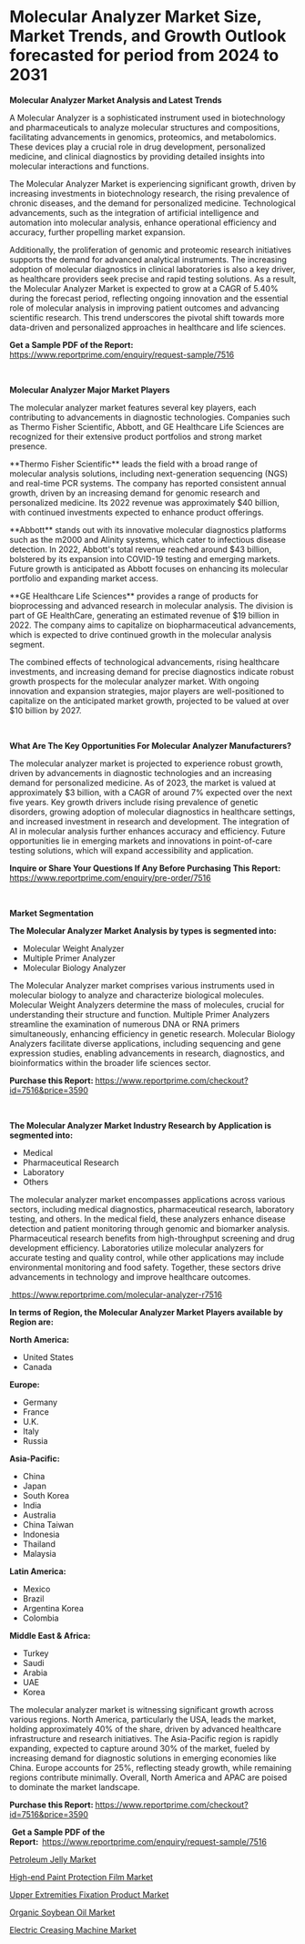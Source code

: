 <p><h1>Molecular Analyzer Market Size, Market Trends, and Growth Outlook forecasted for period from 2024 to 2031</h1></p><p><strong>Molecular Analyzer Market Analysis and Latest Trends</strong></p>
<p><p>A Molecular Analyzer is a sophisticated instrument used in biotechnology and pharmaceuticals to analyze molecular structures and compositions, facilitating advancements in genomics, proteomics, and metabolomics. These devices play a crucial role in drug development, personalized medicine, and clinical diagnostics by providing detailed insights into molecular interactions and functions.</p><p>The Molecular Analyzer Market is experiencing significant growth, driven by increasing investments in biotechnology research, the rising prevalence of chronic diseases, and the demand for personalized medicine. Technological advancements, such as the integration of artificial intelligence and automation into molecular analysis, enhance operational efficiency and accuracy, further propelling market expansion.</p><p>Additionally, the proliferation of genomic and proteomic research initiatives supports the demand for advanced analytical instruments. The increasing adoption of molecular diagnostics in clinical laboratories is also a key driver, as healthcare providers seek precise and rapid testing solutions. As a result, the Molecular Analyzer Market is expected to grow at a CAGR of 5.40% during the forecast period, reflecting ongoing innovation and the essential role of molecular analysis in improving patient outcomes and advancing scientific research. This trend underscores the pivotal shift towards more data-driven and personalized approaches in healthcare and life sciences.</p></p>
<p><strong>Get a Sample PDF of the Report:&nbsp;</strong> <a href="https://www.reportprime.com/enquiry/request-sample/7516">https://www.reportprime.com/enquiry/request-sample/7516</a></p>
<p>&nbsp;</p>
<p><strong>Molecular Analyzer Major Market Players</strong></p>
<p><p>The molecular analyzer market features several key players, each contributing to advancements in diagnostic technologies. Companies such as Thermo Fisher Scientific, Abbott, and GE Healthcare Life Sciences are recognized for their extensive product portfolios and strong market presence. </p><p>**Thermo Fisher Scientific** leads the field with a broad range of molecular analysis solutions, including next-generation sequencing (NGS) and real-time PCR systems. The company has reported consistent annual growth, driven by an increasing demand for genomic research and personalized medicine. Its 2022 revenue was approximately $40 billion, with continued investments expected to enhance product offerings.</p><p>**Abbott** stands out with its innovative molecular diagnostics platforms such as the m2000 and Alinity systems, which cater to infectious disease detection. In 2022, Abbott's total revenue reached around $43 billion, bolstered by its expansion into COVID-19 testing and emerging markets. Future growth is anticipated as Abbott focuses on enhancing its molecular portfolio and expanding market access.</p><p>**GE Healthcare Life Sciences** provides a range of products for bioprocessing and advanced research in molecular analysis. The division is part of GE HealthCare, generating an estimated revenue of $19 billion in 2022. The company aims to capitalize on biopharmaceutical advancements, which is expected to drive continued growth in the molecular analysis segment.</p><p>The combined effects of technological advancements, rising healthcare investments, and increasing demand for precise diagnostics indicate robust growth prospects for the molecular analyzer market. With ongoing innovation and expansion strategies, major players are well-positioned to capitalize on the anticipated market growth, projected to be valued at over $10 billion by 2027.</p></p>
<p>&nbsp;</p>
<p><strong>What Are The Key Opportunities For Molecular Analyzer Manufacturers?</strong></p>
<p><p>The molecular analyzer market is projected to experience robust growth, driven by advancements in diagnostic technologies and an increasing demand for personalized medicine. As of 2023, the market is valued at approximately $3 billion, with a CAGR of around 7% expected over the next five years. Key growth drivers include rising prevalence of genetic disorders, growing adoption of molecular diagnostics in healthcare settings, and increased investment in research and development. The integration of AI in molecular analysis further enhances accuracy and efficiency. Future opportunities lie in emerging markets and innovations in point-of-care testing solutions, which will expand accessibility and application.</p></p>
<p><strong>Inquire or Share Your Questions If Any Before Purchasing This Report:</strong> <a href="https://www.reportprime.com/enquiry/pre-order/7516">https://www.reportprime.com/enquiry/pre-order/7516</a></p>
<p>&nbsp;</p>
<p><strong>Market Segmentation</strong></p>
<p><strong>The Molecular Analyzer Market Analysis by types is segmented into:</strong></p>
<p><ul><li>Molecular Weight Analyzer</li><li>Multiple Primer Analyzer</li><li>Molecular Biology Analyzer</li></ul></p>
<p><p>The Molecular Analyzer market comprises various instruments used in molecular biology to analyze and characterize biological molecules. Molecular Weight Analyzers determine the mass of molecules, crucial for understanding their structure and function. Multiple Primer Analyzers streamline the examination of numerous DNA or RNA primers simultaneously, enhancing efficiency in genetic research. Molecular Biology Analyzers facilitate diverse applications, including sequencing and gene expression studies, enabling advancements in research, diagnostics, and bioinformatics within the broader life sciences sector.</p></p>
<p><strong>Purchase this Report:&nbsp;</strong><a href="https://www.reportprime.com/checkout?id=7516&price=3590">https://www.reportprime.com/checkout?id=7516&price=3590</a></p>
<p>&nbsp;</p>
<p><strong>The Molecular Analyzer Market Industry Research by Application is segmented into:</strong></p>
<p><ul><li>Medical</li><li>Pharmaceutical Research</li><li>Laboratory</li><li>Others</li></ul></p>
<p><p>The molecular analyzer market encompasses applications across various sectors, including medical diagnostics, pharmaceutical research, laboratory testing, and others. In the medical field, these analyzers enhance disease detection and patient monitoring through genomic and biomarker analysis. Pharmaceutical research benefits from high-throughput screening and drug development efficiency. Laboratories utilize molecular analyzers for accurate testing and quality control, while other applications may include environmental monitoring and food safety. Together, these sectors drive advancements in technology and improve healthcare outcomes.</p></p>
<p><a href="https://www.reportprime.com/molecular-analyzer-r7516">&nbsp;https://www.reportprime.com/molecular-analyzer-r7516</a></p>
<p><strong>In terms of Region, the Molecular Analyzer Market Players available by Region are:</strong></p>
<p>
    <p> <strong> North America: </strong>
        <ul>
            <li>United States</li>
            <li>Canada</li>
        </ul>
        </p> 
    <p> <strong> Europe: </strong>
        <ul>
            <li>Germany</li>
            <li>France</li>
            <li>U.K.</li>
            <li>Italy</li>
            <li>Russia</li>
        </ul>
        </p> 
    <p> <strong> Asia-Pacific: </strong>
        <ul>
            <li>China</li>
            <li>Japan</li>
            <li>South Korea</li>
            <li>India</li>
            <li>Australia</li>
            <li>China Taiwan</li>
            <li>Indonesia</li>
            <li>Thailand</li>
            <li>Malaysia</li>
        </ul>
        </p> 
    <p> <strong> Latin America: </strong>
        <ul>
            <li>Mexico</li>
            <li>Brazil</li>
            <li>Argentina Korea</li>
            <li>Colombia</li>
        </ul>
        </p> 
    <p> <strong> Middle East & Africa: </strong>
        <ul>
            <li>Turkey</li>
            <li>Saudi</li>
            <li>Arabia</li>
            <li>UAE</li>
            <li>Korea</li>
        </ul>
    </p>
    </p>
<p><p>The molecular analyzer market is witnessing significant growth across various regions. North America, particularly the USA, leads the market, holding approximately 40% of the share, driven by advanced healthcare infrastructure and research initiatives. The Asia-Pacific region is rapidly expanding, expected to capture around 30% of the market, fueled by increasing demand for diagnostic solutions in emerging economies like China. Europe accounts for 25%, reflecting steady growth, while remaining regions contribute minimally. Overall, North America and APAC are poised to dominate the market landscape.</p></p>
<p><strong>Purchase this Report: </strong><a href="https://www.reportprime.com/checkout?id=7516&price=3590">https://www.reportprime.com/checkout?id=7516&price=3590</a></p>
<p>&nbsp;<strong>Get a Sample PDF of the Report:&nbsp;&nbsp;</strong><a href="https://www.reportprime.com/enquiry/request-sample/7516">https://www.reportprime.com/enquiry/request-sample/7516</a></p>
<p><strong></strong></p>
<p><p><a href="https://www.linkedin.com/pulse/petroleum-jelly-market-global-trends-forecast-2024-f2fhe?trackingId=%2FjY9TIbzSXeuIUdYHE9i1A%3D%3D">Petroleum Jelly Market</a></p><p><a href="https://issuu.com/reportprime-2/docs/high-end-paint-protection-film-mark_d7b1ff5b735c85">High-end Paint Protection Film Market</a></p><p><a href="https://medium.com/@sarabits4122023/global-upper-extremities-fixation-product-market-status-2024-2031-and-forecast-by-region-product-f748c11732d2">Upper Extremities Fixation Product Market</a></p><p><a href="https://www.linkedin.com/pulse/future-trends-global-organic-soybean-oil-market-insights-analysis-dlcuf?trackingId=pRy59BI8QSardud89CNoUw%3D%3D">Organic Soybean Oil Market</a></p><p><a href="https://github.com/JudyWalsh475/Market-Research-Report-List-1/blob/main/electric-creasing-machine-market.md">Electric Creasing Machine Market</a></p></p>